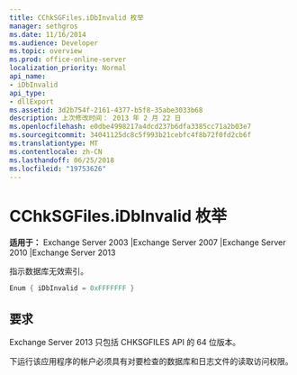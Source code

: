 ```yaml
---
title: CChkSGFiles.iDbInvalid 枚举
manager: sethgros
ms.date: 11/16/2014
ms.audience: Developer
ms.topic: overview
ms.prod: office-online-server
localization_priority: Normal
api_name:
- iDbInvalid
api_type:
- dllExport
ms.assetid: 3d2b754f-2161-4377-b5f8-35abe3033b68
description: 上次修改时间： 2013 年 2 月 22 日
ms.openlocfilehash: e0dbe4998217a4dcd237b6dfa3385cc71a2b03e7
ms.sourcegitcommit: 34041125dc8c5f993b21cebfc4f8b72f0fd2cb6f
ms.translationtype: MT
ms.contentlocale: zh-CN
ms.lasthandoff: 06/25/2018
ms.locfileid: "19753626"
---
```

# <a name="cchksgfilesidbinvalid-enumeration"></a>CChkSGFiles.iDbInvalid 枚举

**适用于：** Exchange Server 2003 |Exchange Server 2007 |Exchange Server 2010 |Exchange Server 2013
  
指示数据库无效索引。
  
```cs
Enum { iDbInvalid = 0xFFFFFFF }

```

## <a name="requirements"></a>要求

Exchange Server 2013 只包括 CHKSGFILES API 的 64 位版本。
  
下运行该应用程序的帐户必须具有对要检查的数据库和日志文件的读取访问权限。
  

